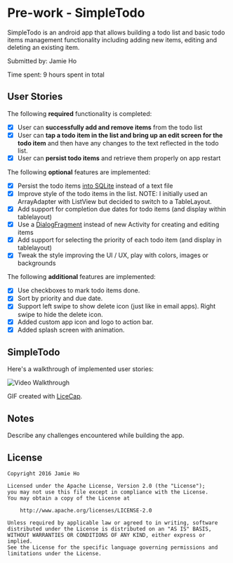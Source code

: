 # Pre-work - SimpleTodo

SimpleTodo is an android app that allows building a todo list and basic todo items management functionality including adding new items, editing and deleting an existing item.

Submitted by: Jamie Ho

Time spent: 9 hours spent in total

## User Stories

The following **required** functionality is completed:

* [x] User can **successfully add and remove items** from the todo list
* [x] User can **tap a todo item in the list and bring up an edit screen for the todo item** and then have any changes to the text reflected in the todo list.
* [x] User can **persist todo items** and retrieve them properly on app restart

The following **optional** features are implemented:

* [x] Persist the todo items [into SQLite](http://guides.codepath.com/android/Persisting-Data-to-the-Device#sqlite) instead of a text file
* [x] Improve style of the todo items in the list.  NOTE:  I initially used an ArrayAdapter with ListView but decided to switch to a TableLayout.
* [x] Add support for completion due dates for todo items (and display within tablelayout)
* [x] Use a [DialogFragment](http://guides.codepath.com/android/Using-DialogFragment) instead of new Activity for creating and editing items
* [x] Add support for selecting the priority of each todo item (and display in tablelayout)
* [x] Tweak the style improving the UI / UX, play with colors, images or backgrounds

The following **additional** features are implemented:

* [x] Use checkboxes to mark todo items done.
* [x] Sort by priority and due date.
* [x] Support left swipe to show delete icon (just like in email apps).  Right swipe to hide the delete icon.
* [x] Added custom app icon and logo to action bar.
* [x] Added splash screen with animation.

## SimpleTodo

Here's a walkthrough of implemented user stories:

<img src='http://i.imgur.com/oXmrFlX.gifv' title='Video Walkthrough' width='' alt='Video Walkthrough' />

GIF created with [LiceCap](http://www.cockos.com/licecap/).

## Notes

Describe any challenges encountered while building the app.

## License

    Copyright 2016 Jamie Ho

    Licensed under the Apache License, Version 2.0 (the "License");
    you may not use this file except in compliance with the License.
    You may obtain a copy of the License at

        http://www.apache.org/licenses/LICENSE-2.0

    Unless required by applicable law or agreed to in writing, software
    distributed under the License is distributed on an "AS IS" BASIS,
    WITHOUT WARRANTIES OR CONDITIONS OF ANY KIND, either express or implied.
    See the License for the specific language governing permissions and
    limitations under the License.
